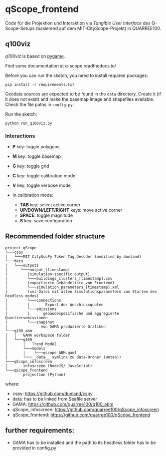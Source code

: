 # qScope_frontend

Code für die Projektion und Interaktion via _Tangible User Interface_ des Q-Scope-Setups (basierend auf dem MIT-CityScope-Projekt) in QUARREE100.

## q100viz
*q100viz* is based on [pygame](https://www.pygame.org/).

Find some documentation at q-scope.readthedocs.io/

Before you can run the sketch, you need to install required packages:
```
pip install -r requirements.txt
```

Geodata sources are expected to be found in the `data` directory. Create it (if it does not exist) and make the basemap image and shapefiles available. Check the file paths in `config.py`.

Run the sketch:
```
python run_q100viz.py
```

### Interactions

- **P** key: toggle polygons
- **M** key: toggle basemap
- **G** key: toggle grid
- **C** key: toggle calibration mode
- **V** key: toggle verbose mode

- In calibration mode:
  - **TAB** key: select active corner
  - **UP/DOWN/LEFT/RIGHT** keys: move active corner
  - **SPACE**: toggle magnitude
  - **S** key: save configuration

## Recommended folder structure

```
project qScope
└───cspy
│   └───MIT CityScoPy Token Tag Decoder (modified by dunland)
└───data
|   └───outputs
|      └───output_[timestamp]
|         (simulation-specific output)
|         └───buildings_clusters_[timestamp].csv
|         (exportierte Gebäudeliste von Frontend)
|         └───simulation_parameters_[timestamp].xml
|         (xml-Datei mit allen Simulationsparametern zum Starten des headless modes)
|         └───connections
|         |       Export der Anschlussquoten
|         └───emissions
|         |      gebäudespezifische und aggregierte Quartiersemissionen
|         └───snapshot
|               von GAMA produzierte Grafiken
└───q100_abm
│   │   GAMA workspace folder
│   └───q100
│       │   Trend Model
│    	└───models
|       │    └───qscope_ABM.gaml
|       └───__data__ symlink zu data-Ordner (unten))
└───qScope_infoscreen
│       infoscreen (NodeJS/ JavaScript)
└───qScope_frontend
        projection (Python)

```

where:
- cspy: https://github.com/dunland/cspy
- data: has to be linked from Seafile server
- GAMA: https://github.com/quarree100/q100_abm
- qScope_infoscreen: https://github.com/quarree100/qScope_infoscreen
- qScope_frontend: https://github.com/quarree100/qScope_frontend


## further requirements:
- GAMA has to be installed and the path to its headless folder has to be provided in config.py
